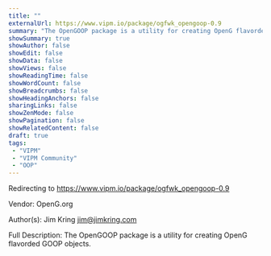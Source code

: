 ```yaml
---
title: ""
externalUrl: https://www.vipm.io/package/ogfwk_opengoop-0.9
summary: "The OpenGOOP package is a utility for creating OpenG flavorded GOOP objects.."
showSummary: true
showAuthor: false
showEdit: false
showData: false
showViews: false
showReadingTime: false
showWordCount: false
showBreadcrumbs: false
showHeadingAnchors: false
sharingLinks: false
showZenMode: false
showPagination: false
showRelatedContent: false
draft: true
tags:
 - "VIPM"
 - "VIPM Community"
 - "OOP"
---
```


Redirecting to https://www.vipm.io/package/ogfwk_opengoop-0.9

Vendor: OpenG.org

Author(s): Jim Kring <jim@jimkring.com>
 
Full Description:
The OpenGOOP package is a utility for creating OpenG flavorded GOOP objects.